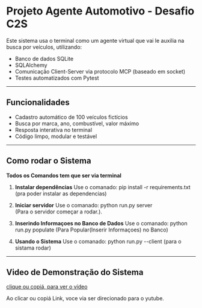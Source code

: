 # Projeto Agente Automotivo - Desafio C2S

Este sistema usa o terminal como um agente virtual que vai le auxilia na busca por veículos, utilizando:
- Banco de dados SQLite
- SQLAlchemy
- Comunicação Client-Server via protocolo MCP (baseado em socket)
- Testes automatizados com Pytest

---

## Funcionalidades

- Cadastro automático de 100 veículos fictícios
- Busca por marca, ano, combustível, valor máximo
- Resposta interativa no terminal
- Código limpo, modular e testável

---

## Como rodar o Sistema

**Todos os Comandos tem que ser via terminal** 

1. **Instalar dependências**
    Use o comanado: pip install -r requirements.txt 
    (pra poder instalar as dependencias)

2. **Iniciar servidor**
   Use o comanado: python run.py server  
   (Para o servidor começar a rodar.).

3. **Inserindo Informaçoes no Banco de Dados**
   Use o comanado: python run.py populate 
   (Para Popular(Inserir Informaçoes) no Banco)

4. **Usando o Sistema**
     Use o comanado: python run.py --client
     (para o sistama rodar)

---

## Video de Demonstração do Sistema

[clique ou copiá, para ver o vídeo](https://youtu.be/Hk7AFqTp7gE)

Ao clicar ou copiá Link, voce via ser direcionado para o yutube.